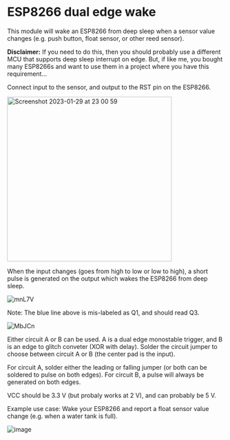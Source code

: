 # ESP8266 dual edge wake

This module will wake an ESP8266 from deep sleep when a sensor value changes (e.g. push button, float sensor, or other reed sensor). 

**Disclaimer:** If you need to do this, then you should probably use a different MCU that supports deep sleep interrupt on edge. But, if like me, you bought many ESP8266s and want to use them in a project where you have this requirement...

Connect input to the sensor, and output to the RST pin on the ESP8266.

<img width="382" alt="Screenshot 2023-01-29 at 23 00 59" src="https://user-images.githubusercontent.com/313427/215360613-dd6d202e-2c78-45f2-ac10-465c2957697e.png">

When the input changes (goes from high to low or low to high), a short pulse is generated on the output which wakes the ESP8266 from deep sleep.

![mnL7V](https://user-images.githubusercontent.com/313427/215360746-bf435abf-e21a-4aa5-8b4a-81841f77af7a.png)

Note: The blue line above is mis-labeled as Q1, and should read Q3.

![MbJCn](https://user-images.githubusercontent.com/313427/215360752-3640857b-7d23-4961-aad8-e682eb83f012.png)

Either circuit A or B can be used. A is a dual edge monostable trigger, and B is an edge to glitch conveter (XOR with delay). 
Solder the circuit jumper to choose between circuit A or B (the center pad is the input). 

For circuit A, solder either the leading or falling jumper (or both can be soldered to pulse on both edges).
For circuit B, a pulse will always be generated on both edges.

VCC should be 3.3 V (but probaly works at 2 V), and can probably be 5 V.

Example use case: Wake your ESP8266 and report a float sensor value change (e.g. when a water tank is full).

![image](https://user-images.githubusercontent.com/313427/215361265-8ce4b103-f87c-48af-97a9-c66cca0cb98f.png)
